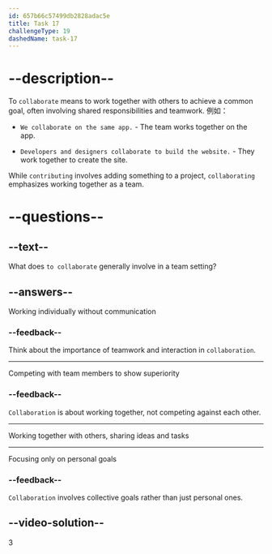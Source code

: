 ```yaml
---
id: 657b66c57499db2828adac5e
title: Task 17
challengeType: 19
dashedName: task-17
---
```


# --description--

To `collaborate` means to work together with others to achieve a common goal, often involving shared responsibilities and teamwork. 例如：

- `We collaborate on the same app.` - The team works together on the app.

- `Developers and designers collaborate to build the website.` - They work together to create the site.

While `contributing` involves adding something to a project, `collaborating` emphasizes working together as a team.

# --questions--

## --text--

What does `to collaborate` generally involve in a team setting?

## --answers--

Working individually without communication

### --feedback--

Think about the importance of teamwork and interaction in `collaboration`.

---

Competing with team members to show superiority

### --feedback--

`Collaboration` is about working together, not competing against each other.

---

Working together with others, sharing ideas and tasks

---

Focusing only on personal goals

### --feedback--

`Collaboration` involves collective goals rather than just personal ones.

## --video-solution--

3
